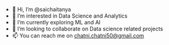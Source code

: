 - 👋 Hi, I’m @saichaitanya
- 👀 I’m interested in Data Science and Analytics
- 🌱 I’m currently exploring ML and AI
- 💞️ I’m looking to collaborate on Data science related projects
- 📫 You can reach me on chatni.chatni50@gmail.com

<!---
saichaitanya50/saichaitanya50 is a ✨ special ✨ repository because its `README.md` (this file) appears on your GitHub profile.
You can click the Preview link to take a look at your changes.
--->
